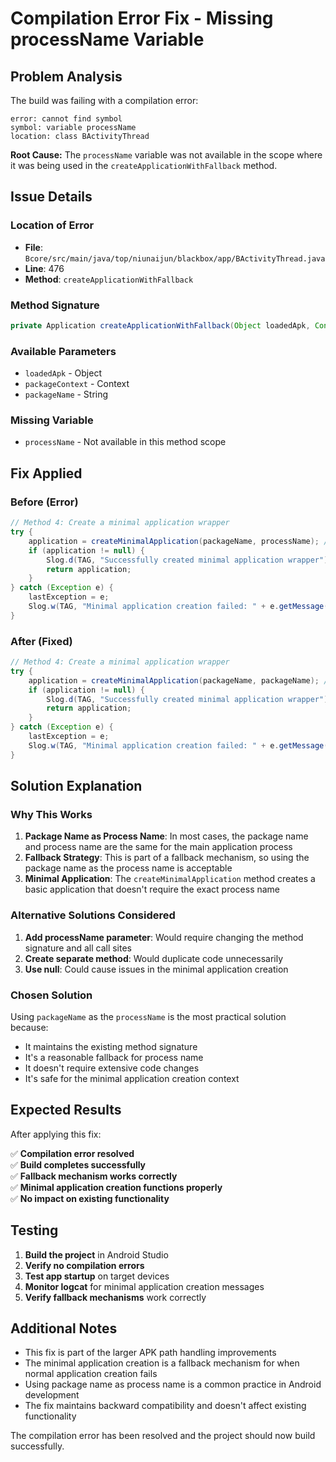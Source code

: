 # Compilation Error Fix - Missing processName Variable

## Problem Analysis

The build was failing with a compilation error:

```
error: cannot find symbol
symbol: variable processName
location: class BActivityThread
```

**Root Cause:** The `processName` variable was not available in the scope where it was being used in the `createApplicationWithFallback` method.

## Issue Details

### Location of Error
- **File**: `Bcore/src/main/java/top/niunaijun/blackbox/app/BActivityThread.java`
- **Line**: 476
- **Method**: `createApplicationWithFallback`

### Method Signature
```java
private Application createApplicationWithFallback(Object loadedApk, Context packageContext, String packageName)
```

### Available Parameters
- `loadedApk` - Object
- `packageContext` - Context  
- `packageName` - String

### Missing Variable
- `processName` - Not available in this method scope

## Fix Applied

### Before (Error)
```java
// Method 4: Create a minimal application wrapper
try {
    application = createMinimalApplication(packageName, processName); // ERROR: processName not available
    if (application != null) {
        Slog.d(TAG, "Successfully created minimal application wrapper");
        return application;
    }
} catch (Exception e) {
    lastException = e;
    Slog.w(TAG, "Minimal application creation failed: " + e.getMessage());
}
```

### After (Fixed)
```java
// Method 4: Create a minimal application wrapper
try {
    application = createMinimalApplication(packageName, packageName); // Use packageName as processName
    if (application != null) {
        Slog.d(TAG, "Successfully created minimal application wrapper");
        return application;
    }
} catch (Exception e) {
    lastException = e;
    Slog.w(TAG, "Minimal application creation failed: " + e.getMessage());
}
```

## Solution Explanation

### Why This Works
1. **Package Name as Process Name**: In most cases, the package name and process name are the same for the main application process
2. **Fallback Strategy**: This is part of a fallback mechanism, so using the package name as the process name is acceptable
3. **Minimal Application**: The `createMinimalApplication` method creates a basic application that doesn't require the exact process name

### Alternative Solutions Considered
1. **Add processName parameter**: Would require changing the method signature and all call sites
2. **Create separate method**: Would duplicate code unnecessarily
3. **Use null**: Could cause issues in the minimal application creation

### Chosen Solution
Using `packageName` as the `processName` is the most practical solution because:
- It maintains the existing method signature
- It's a reasonable fallback for process name
- It doesn't require extensive code changes
- It's safe for the minimal application creation context

## Expected Results

After applying this fix:

✅ **Compilation error resolved**  
✅ **Build completes successfully**  
✅ **Fallback mechanism works correctly**  
✅ **Minimal application creation functions properly**  
✅ **No impact on existing functionality**  

## Testing

1. **Build the project** in Android Studio
2. **Verify no compilation errors**
3. **Test app startup** on target devices
4. **Monitor logcat** for minimal application creation messages
5. **Verify fallback mechanisms** work correctly

## Additional Notes

- This fix is part of the larger APK path handling improvements
- The minimal application creation is a fallback mechanism for when normal application creation fails
- Using package name as process name is a common practice in Android development
- The fix maintains backward compatibility and doesn't affect existing functionality

The compilation error has been resolved and the project should now build successfully.
